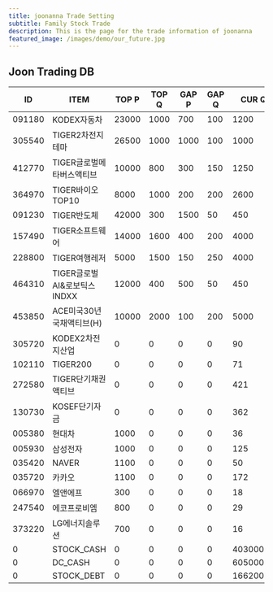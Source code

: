 ```yaml
---
title: joonanna Trade Setting
subtitle: Family Stock Trade
description: This is the page for the trade information of joonanna
featured_image: /images/demo/our_future.jpg
---
```


## Joon Trading DB

|ID|ITEM |TOP P|TOP Q|GAP P|GAP Q|CUR Q|
|--|-----|--|--|--|--|--|
|091180|KODEX자동차|23000|1000|700|100|1200|
|305540|TIGER2차전지테마|26500|1000|1000|100|1000|
|412770|TIGER글로벌메타버스액티브|10000|800|300|150|1250| 
|364970|TIGER바이오TOP10|8000|1000|200|200|2600|
|091230|TIGER반도체|42000|300|1500|50|450|
|157490|TIGER소프트웨어|14000|1600|400|200|4000|
|228800|TIGER여행레저|5000|1500|150|250|4000|
|464310|TIGER글로벌AI&로보틱스INDXX|12000|400|500|50|450|
|453850|ACE미국30년국채액티브(H)|10000|2000|100|200|5000|
|305720|KODEX2차전지산업|0|0|0|0|90|
|102110|TIGER200|0|0|0|0|71|
|272580|TIGER단기채권액티브|0|0|0|0|421|
|130730|KOSEF단기자금|0|0|0|0|362|
|005380|현대차|1000|0|0|0|36|
|005930|삼성전자|1000|0|0|0|125|
|035420|NAVER|1100|0|0|0|50|
|035720|카카오|1100|0|0|0|172|
|066970|엘앤에프|300|0|0|0|18|
|247540|에코프로비엠|800|0|0|0|29|
|373220|LG에너지솔루션|700|0|0|0|16|
|0|STOCK_CASH|0|0|0|0|4030000|
|0|DC_CASH|0|0|0|0|6050000|
|0|STOCK_DEBT|0|0|0|0|16620000|
